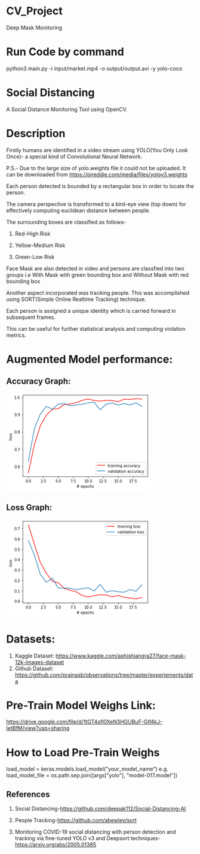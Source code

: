 # CV_Project
Deep Mask Monitoring

# Run Code by command

python3 main.py -i input/market.mp4 -o output/output.avi -y yolo-coco

# Social Distancing

A Social Distance Monitoring Tool using OpenCV.

# Description

Firstly humans are identified in a video stream using YOLO(You Only Look Once)- a special kind of Convolutional Neural Network. 

P.S.- Due to the large size of yolo.weights file it could not be uploaded. It can be downloaded from https://pjreddie.com/media/files/yolov3.weights

Each person detected is bounded by a rectangular box in order to locate the person.

The camera perspective is transformed to a bird-eye view (top down) for effectively computing euclidean distance between people.

The surrounding boxes are classified as follows-

1) Red-High Risk

2) Yellow-Medium Risk

3) Green-Low Risk

Face Mask are also detected in video and persons are classfied into two groups i.e With Mask with green bounding box and Without Mask with red bounding box

Another aspect incorporated was tracking people. This was accomplished using SORT(Simple Online Realtime Tracking) technique.

Each person is assigned a unique identity which is carried forward in subsequent frames.

This can be useful for further statistical analysis and computing violation metrics.

# Augmented Model performance:

## Accuracy Graph:

<a href="Accuracy.pdf" class="image fit" type="application/pdf"></a>
![alt text](https://github.com/hasnaintaqikazmi1214/CV_Project/blob/main/accuracy.png)

## Loss Graph:
![alt text](https://github.com/hasnaintaqikazmi1214/CV_Project/blob/main/loss.png)

# Datasets:

1) Kaggle Dataset: https://www.kaggle.com/ashishjangra27/face-mask-12k-images-dataset
2) Github Dataset: https://github.com/prajnasb/observations/tree/master/experiements/data

# Pre-Train Model Weighs Link:
https://drive.google.com/file/d/1tGT4sfl0XeN3HGUBuF-GIf4kJ-IetBfM/view?usp=sharing

# How to Load Pre-Train Weighs
load_model = keras.models.load_model("your_model_name")
e.g. load_model_file = os.path.sep.join([args["yolo"], "model-017.model"])

## References

1) Social Distancing-https://github.com/deepak112/Social-Distancing-AI

2) People Tracking-https://github.com/abewley/sort

3) Monitoring COVID-19 social distancing with person detection and tracking via fine-tuned YOLO v3 and Deepsort techniques-https://arxiv.org/abs/2005.01385
